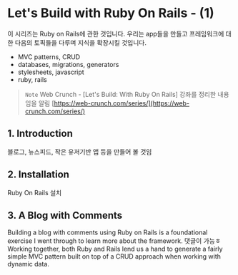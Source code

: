 # Let's Build with Ruby On Rails - (1)
이 시리즈는 Ruby on Rails에 관한 것입니다. 우리는 app들을 만들고 프레임워크에 대한 다음의 토픽들을 다루며 지식을 확장시킬 것입니다. 
- MVC patterns, CRUD 
- databases, migrations, generators 
- stylesheets, javascript
- ruby, rails

> `Note`
> Web Crunch - [Let's Build: With Ruby On Rails] 강좌를 정리한 내용임을 알림
> [https://web-crunch.com/series/](https://web-crunch.com/series/)


## 1. Introduction
 블로그, 뉴스피드, 작은 유저기반 앱 등을 만들어 볼 것임
 
## 2. Installation
Ruby On Rails 설치

## 3. A Blog with Comments
Building a blog with comments using Ruby on Rails is a foundational exercise I went through to learn more about the framework. 
댓글이 가능ㅎ
Working together, both Ruby and Rails lend us a hand to generate a fairly simple MVC pattern built on top of a CRUD approach when working with dynamic data.




<!--stackedit_data:
eyJoaXN0b3J5IjpbMzIyODc3NDk2LC04OTM3MzExOSwtMzE3OD
U4NTExLDkwMTI3NzE1Nl19
-->